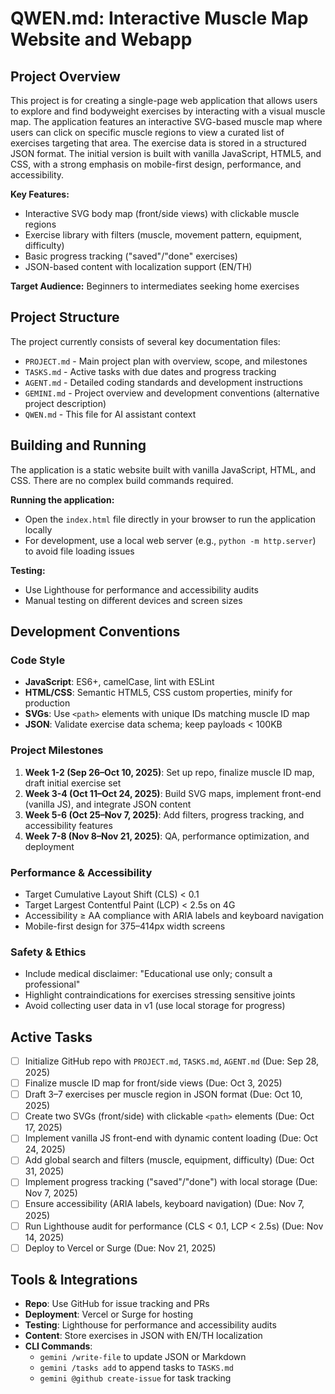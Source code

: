 # QWEN.md: Interactive Muscle Map Website and Webapp

## Project Overview

This project is for creating a single-page web application that allows users to explore and find bodyweight exercises by interacting with a visual muscle map. The application features an interactive SVG-based muscle map where users can click on specific muscle regions to view a curated list of exercises targeting that area. The exercise data is stored in a structured JSON format. The initial version is built with vanilla JavaScript, HTML5, and CSS, with a strong emphasis on mobile-first design, performance, and accessibility.

**Key Features:**
- Interactive SVG body map (front/side views) with clickable muscle regions
- Exercise library with filters (muscle, movement pattern, equipment, difficulty)
- Basic progress tracking ("saved"/"done" exercises)
- JSON-based content with localization support (EN/TH)

**Target Audience:** Beginners to intermediates seeking home exercises

## Project Structure

The project currently consists of several key documentation files:
- `PROJECT.md` - Main project plan with overview, scope, and milestones
- `TASKS.md` - Active tasks with due dates and progress tracking
- `AGENT.md` - Detailed coding standards and development instructions
- `GEMINI.md` - Project overview and development conventions (alternative project description)
- `QWEN.md` - This file for AI assistant context

## Building and Running

The application is a static website built with vanilla JavaScript, HTML, and CSS. There are no complex build commands required.

**Running the application:**
- Open the `index.html` file directly in your browser to run the application locally
- For development, use a local web server (e.g., `python -m http.server`) to avoid file loading issues

**Testing:**
- Use Lighthouse for performance and accessibility audits
- Manual testing on different devices and screen sizes

## Development Conventions

### Code Style
- **JavaScript**: ES6+, camelCase, lint with ESLint
- **HTML/CSS**: Semantic HTML5, CSS custom properties, minify for production
- **SVGs**: Use `<path>` elements with unique IDs matching muscle ID map
- **JSON**: Validate exercise data schema; keep payloads < 100KB

### Project Milestones
1. **Week 1-2 (Sep 26–Oct 10, 2025)**: Set up repo, finalize muscle ID map, draft initial exercise set
2. **Week 3-4 (Oct 11–Oct 24, 2025)**: Build SVG maps, implement front-end (vanilla JS), and integrate JSON content
3. **Week 5-6 (Oct 25–Nov 7, 2025)**: Add filters, progress tracking, and accessibility features
4. **Week 7-8 (Nov 8–Nov 21, 2025)**: QA, performance optimization, and deployment

### Performance & Accessibility
- Target Cumulative Layout Shift (CLS) < 0.1
- Target Largest Contentful Paint (LCP) < 2.5s on 4G
- Accessibility ≥ AA compliance with ARIA labels and keyboard navigation
- Mobile-first design for 375–414px width screens

### Safety & Ethics
- Include medical disclaimer: "Educational use only; consult a professional"
- Highlight contraindications for exercises stressing sensitive joints
- Avoid collecting user data in v1 (use local storage for progress)

## Active Tasks
- [ ] Initialize GitHub repo with `PROJECT.md`, `TASKS.md`, `AGENT.md` (Due: Sep 28, 2025)
- [ ] Finalize muscle ID map for front/side views (Due: Oct 3, 2025)
- [ ] Draft 3–7 exercises per muscle region in JSON format (Due: Oct 10, 2025)
- [ ] Create two SVGs (front/side) with clickable `<path>` elements (Due: Oct 17, 2025)
- [ ] Implement vanilla JS front-end with dynamic content loading (Due: Oct 24, 2025)
- [ ] Add global search and filters (muscle, equipment, difficulty) (Due: Oct 31, 2025)
- [ ] Implement progress tracking ("saved"/"done") with local storage (Due: Nov 7, 2025)
- [ ] Ensure accessibility (ARIA labels, keyboard navigation) (Due: Nov 7, 2025)
- [ ] Run Lighthouse audit for performance (CLS < 0.1, LCP < 2.5s) (Due: Nov 14, 2025)
- [ ] Deploy to Vercel or Surge (Due: Nov 21, 2025)

## Tools & Integrations
- **Repo**: Use GitHub for issue tracking and PRs
- **Deployment**: Vercel or Surge for hosting
- **Testing**: Lighthouse for performance and accessibility audits
- **Content**: Store exercises in JSON with EN/TH localization
- **CLI Commands**:
  - `gemini /write-file` to update JSON or Markdown
  - `gemini /tasks add` to append tasks to `TASKS.md`
  - `gemini @github create-issue` for task tracking